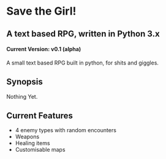 # Save the Girl!
## A text based RPG, written in Python 3.x
#### Current Version: v0.1 (alpha)

A small text based RPG built in python, for shits and giggles.

## Synopsis
Nothing Yet.

## Current Features
* 4 enemy types with random encounters
* Weapons
* Healing items
* Customisable maps
